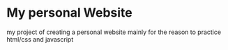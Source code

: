 # My personal Website

my project of creating a personal website mainly for the reason to practice html/css and javascript
